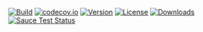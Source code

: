 [![Build](https://api.travis-ci.org/tao-zeng/dat.js.svg?branch=master)](https://travis-ci.org/tao-zeng/dat.js)
[![codecov.io](https://codecov.io/github/tao-zeng/dat.js/coverage.svg?branch=master)](https://codecov.io/github/tao-zeng/dat.js?branch=master)
[![Version](https://img.shields.io/npm/v/dat.js.svg)](https://npmjs.org/package/dat.js)
[![License](https://img.shields.io/npm/l/dat.js.svg)](https://npmjs.org/package/dat.js)
[![Downloads](https://img.shields.io/npm/dt/dat.js.svg)](https://npmjs.org/package/dat.js)
[![Sauce Test Status](https://saucelabs.com/browser-matrix/dat_js.svg)](https://saucelabs.com/u/dat_js)
